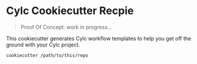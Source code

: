 # Cylc Cookiecutter Recpie

> Proof Of Concept: work in progress...

This cookiecutter generates Cylc workflow templates to help you get off the ground with your Cylc project.

```
cookiecutter /path/to/this/repo
```
